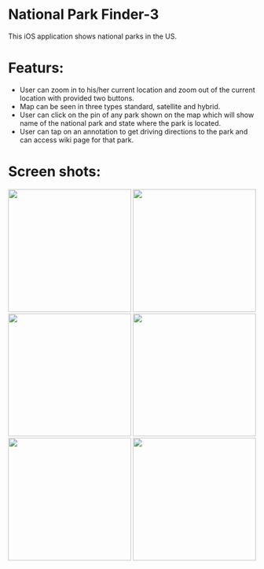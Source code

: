 # National Park Finder-3

This iOS application shows national parks in the US.

# Featurs:
  - User can zoom in to his/her current location and zoom out of the current location with provided two buttons.
  - Map can be seen in three types standard, satellite and hybrid.
  - User can click on the pin of any park shown on the map which will show name of the national park and state where the park is located.
  - User can tap on an annotation to get driving directions to the park and can access wiki page for that park.

# Screen shots:

<img src="https://cloud.githubusercontent.com/assets/17986117/25065446/4ba9f45a-21de-11e7-9ff1-0eb38987f5ae.PNG" width="250">
<img src="https://cloud.githubusercontent.com/assets/17986117/25065450/559ec90e-21de-11e7-9d19-5d11c34e6e4d.PNG" width="250">
<img src="https://cloud.githubusercontent.com/assets/17986117/25065449/53c34fa6-21de-11e7-80c1-227a8bbffd75.PNG" width="250">
<img src="https://cloud.githubusercontent.com/assets/17986117/25065452/587eb242-21de-11e7-8ed9-902a1bac3ac0.PNG" width="250">
<img src="https://cloud.githubusercontent.com/assets/17986117/25065447/4fc2ff3c-21de-11e7-8079-cc976d98449e.PNG" width="250">
<img src="https://cloud.githubusercontent.com/assets/17986117/25065451/5745c280-21de-11e7-9a5e-e94413c7616d.PNG" width="250">

